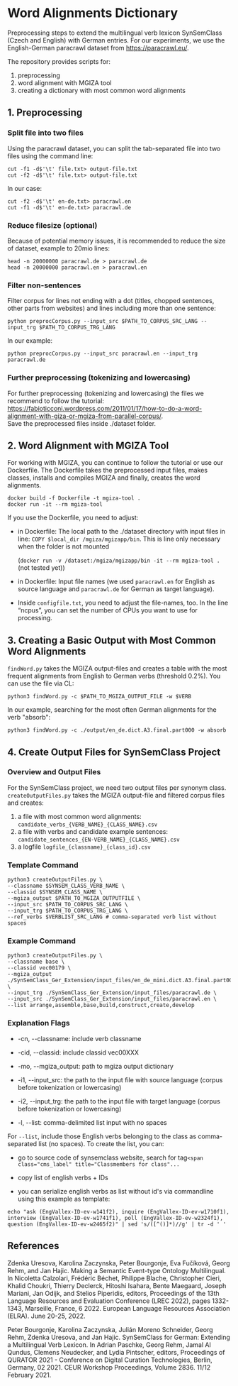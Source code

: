# Word Alignments Dictionary

Preprocessing steps to extend the multilingual verb lexicon SynSemClass (Czech and English) with German entries.
For our experiments, we use the English-German paracrawl dataset from <https://paracrawl.eu/>.

The repository provides scripts for:

1. preprocessing
2. word alignment with MGIZA tool
3. creating a dictionary with most common word alignments

## 1. Preprocessing

### Split file into two files

Using the paracrawl dataset, you can split the tab-separated file into two files using the command line:

```
cut -f1 -d$'\t' file.txt> output-file.txt 
cut -f2 -d$'\t' file.txt> output-file.txt
```

In our case:

```
cut -f2 -d$'\t' en-de.txt> paracrawl.en
cut -f1 -d$'\t' en-de.txt> paracrawl.de
```

### Reduce filesize (optional)

Because of potential memory issues, it is recommended to reduce the size of dataset, example to 20mio lines:

```
head -n 20000000 paracrawl.de > paracrawl.de
head -n 20000000 paracrawl.en > paracrawl.en
```

### Filter non-sentences

Filter corpus for lines not ending with a dot (titles, chopped sentences, other parts from websites) and lines including more than one sentence:

```
python preprocCorpus.py --input_src $PATH_TO_CORPUS_SRC_LANG --input_trg $PATH_TO_CORPUS_TRG_LANG
```

In our example:

```
python preprocCorpus.py --input_src paracrawl.en --input_trg paracrawl.de
```

### Further preprocessing (tokenizing and lowercasing)

For further preprocessing (tokenizing and lowercasing) the files we recommend to follow the tutorial: <https://fabioticconi.wordpress.com/2011/01/17/how-to-do-a-word-alignment-with-giza-or-mgiza-from-parallel-corpus/>.  
Save the preprocessed files inside ./dataset folder.

## 2. Word Alignment with MGIZA Tool

For working with MGIZA, you can continue to follow the tutorial or use our Dockerfile.
The Dockerfile takes the preprocessed input files, makes classes, installs and compiles MGIZA and finally, creates the word alignments.

```
docker build -f Dockerfile -t mgiza-tool . 
docker run -it --rm mgiza-tool
```

If you use the Dockerfile, you need to adjust:

* in Dockerfile: The local path to the ./dataset directory with input files in line: ``COPY $local_dir /mgiza/mgizapp/bin``. This is line only necessary when the folder is not mounted

  (``docker run -v /dataset:/mgiza/mgizapp/bin -it --rm mgiza-tool .`` (not tested yet))

* in Dockerfile: Input file names (we used `paracrawl.en` for English as source language and `paracrawl.de` for German as target language).  

* Inside `configfile.txt`, you need to adjust the file-names, too. In the line “ncpus”, you can set the number of CPUs you want to use for processing.

## 3. Creating a Basic Output with Most Common Word Alignments

`findWord.py` takes the MGIZA output-files and creates a table with the most frequent alignments from English to German verbs (threshold 0.2%). You can use the file via CL:  

```
python3 findWord.py -c $PATH_TO_MGIZA_OUTPUT_FILE -w $VERB
```

In our example, searching for the most often German alignments for the verb "absorb":

```
python3 findWord.py -c ./output/en_de.dict.A3.final.part000 -w absorb
```

## 4. Create Output Files for SynSemClass Project

### Overview and Output Files

For the SynSemClass project, we need two output files per synonym class. `createOutputFiles.py` takes the MGIZA output-file and filtered corpus files and creates:

1. a file with most common word alignments: `candidate_verbs_{VERB_NAME}_{CLASS_NAME}.csv`
2. a file with verbs and candidate example sentences:  `candidate_sentences_{EN-VERB_NAME}_{CLASS_NAME}.csv`
3. a logfile `logfile_{classname}_{class_id}.csv`

### Template Command

```
python3 createOutputFiles.py \
--classname $SYNSEM_CLASS_VERB_NAME \
--classid $SYNSEM_CLASS_NAME \
--mgiza_output $PATH_TO_MGIZA_OUTPUTFILE \
--input_src $PATH_TO_CORPUS_SRC_LANG \
--input_trg $PATH_TO_CORPUS_TRG_LANG \
--ref_verbs $VERBLIST_SRC_LANG # comma-separated verb list without spaces
```

### Example Command

```
python3 createOutputFiles.py \
--classname base \
--classid vec00179 \
--mgiza_output ./SynSemClass_Ger_Extension/input_files/en_de_mini.dict.A3.final.part000 \
--input_trg ./SynSemClass_Ger_Extension/input_files/paracrawl.de \
--input_src ./SynSemClass_Ger_Extension/input_files/paracrawl.en \
--list arrange,assemble,base,build,construct,create,develop
```

### Explanation Flags

* -cn, --classname: include verb classname

* -cid, --classid: include classid vec00XXX
* -mo, --mgiza_output: path to mgiza output dictionary
* -i1, --input_src: the path to the input file with source language (corpus before tokenization or lowercasing)
* -i2, --input_trg: the path to the input file with target language (corpus before tokenization or lowercasing)
* -l, --list: comma-delimited list input with no spaces

For `--list`, include those English verbs belonging to the class as comma-separated list (no spaces). To create the list, you can:

* go to source code of synsemclass website, search for tag`<span class="cms_label" title="Classmembers for class"...`

* copy list of english verbs + IDs

* you can serialize english verbs as list without id's via commandline using this example as template:

```
echo "ask (EngVallex-ID-ev-w141f2), inquire (EngVallex-ID-ev-w1710f1), interview (EngVallex-ID-ev-w1741f1), poll (EngVallex-ID-ev-w2324f1), question (EngVallex-ID-ev-w2465f2)" | sed 's/([^()]*)//g' | tr -d ' '
```

## References

 Zdenka Uresova, Karolina Zaczynska, Peter Bourgonje, Eva Fučíková, Georg Rehm, and Jan Hajic. Making a Semantic Event-type Ontology Multilingual. In Nicoletta Calzolari, Frédéric Béchet, Philippe Blache, Christopher Cieri, Khalid Choukri, Thierry Declerck, Hitoshi Isahara, Bente Maegaard, Joseph Mariani, Jan Odijk, and Stelios Piperidis, editors, Proceedings of the 13th Language Resources and Evaluation Conference (LREC 2022), pages 1332-1343, Marseille, France, 6 2022. European Language Resources Association (ELRA). June 20-25, 2022.

Peter Bourgonje, Karolina Zaczynska, Julián Moreno Schneider, Georg Rehm, Zdenka Uresova, and Jan Hajic. SynSemClass for German: Extending a Multilingual Verb Lexicon. In Adrian Paschke, Georg Rehm, Jamal Al Qundus, Clemens Neudecker, and Lydia Pintscher, editors, Proceedings of QURATOR 2021 - Conference on Digital Curation Technologies, Berlin, Germany, 02 2021. CEUR Workshop Proceedings, Volume 2836. 11/12 February 2021.
